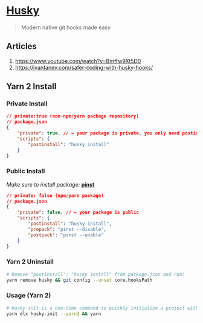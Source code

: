 # [Husky](https://typicode.github.io/husky/#/)

> Modern native git hooks made easy

## Articles

1. https://www.youtube.com/watch?v=Bmffw9Xt5D0
2. https://ivantanev.com/safer-coding-with-husky-hooks/

## Yarn 2 Install

### Private Install

```json
// private:true (non-npm/yarn package repository)
// package.json
{
    "private": true, // ← your package is private, you only need postinstall
    "scripts": {
        "postinstall": "husky install"
    }
}
```

### Public Install

_Make sure to install package:_ **[pinst](https://github.com/typicode/pinst)**

```json
// private: false (npm/yarn package)
// package.json
{
    "private": false, // ← your package is public
    "scripts": {
        "postinstall": "husky install",
        "prepack": "pinst --disable",
        "postpack": "pinst --enable"
    }
}
```

### Yarn 2 Uninstall

```bash
# Remove "postinstall": "husky install" from package.json and run:
yarn remove husky && git config --unset core.hooksPath
```

### Usage (Yarn 2)

```bash
# husky-init is a one-time command to quickly initialize a project with husky.
yarn dlx husky-init --yarn2 && yarn
```
